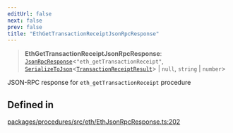 ```yaml
---
editUrl: false
next: false
prev: false
title: "EthGetTransactionReceiptJsonRpcResponse"
---
```


> **EthGetTransactionReceiptJsonRpcResponse**: [`JsonRpcResponse`](/reference/tevm/jsonrpc/type-aliases/jsonrpcresponse/)\<`"eth_getTransactionReceipt"`, [`SerializeToJson`](/reference/tevm/procedures/type-aliases/serializetojson/)\<[`TransactionReceiptResult`](/reference/tevm/actions/type-aliases/transactionreceiptresult/)\> \| `null`, `string` \| `number`\>

JSON-RPC response for `eth_getTransactionReceipt` procedure

## Defined in

[packages/procedures/src/eth/EthJsonRpcResponse.ts:202](https://github.com/qbzzt/tevm-monorepo/blob/main/packages/procedures/src/eth/EthJsonRpcResponse.ts#L202)
